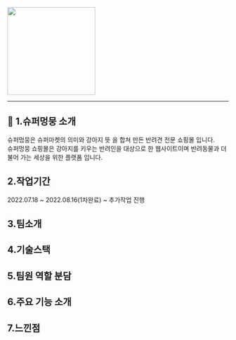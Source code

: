 <img src="https://user-images.githubusercontent.com/101086601/188915718-8dfdc363-4cdc-4910-8cbd-6bba3af169f7.png" height="200">

------

:bookmark: 1.슈퍼멍뭉 소개
---

슈퍼멍뭉은 슈퍼마켓의 의미와 강아지 뜻 을 합쳐 만든 반려견 전문 쇼핑몰 입니다.</br>
슈퍼멍뭉 쇼핑몰은 강아지를 키우는 반려인을 대상으로 한 웹사이트이며 반려동물과 더불어 가는 세상을 위한 플랫폼 입니다.

2.작업기간
---
2022.07.18 ~ 2022.08.16(1차완료) ~  추가작업 진행

3.팀소개
---


4.기술스택
---


5.팀원 역할 분담
---
6.주요 기능 소개
---

7.느낀점
---

